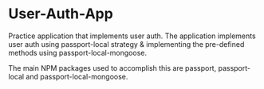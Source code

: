 # User-Auth-App
Practice application that implements user auth.
The application implements user auth using passport-local strategy & implementing the pre-defined methods using passport-local-mongoose.

The main NPM packages used to accomplish this are passport, passport-local and passport-local-mongoose.

